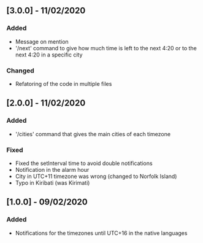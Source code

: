 ## [3.0.0] - 11/02/2020

### Added

- Message on mention
- '/next' command to give how much time is left to the next 4:20 or to the next 4:20 in a specific city

### Changed

- Refatoring of the code in multiple files

## [2.0.0] - 11/02/2020

### Added

- '/cities' command that gives the main cities of each timezone

### Fixed

- Fixed the setInterval time to avoid double notifications
- Notification in the alarm hour
- City in UTC+11 timezone was wrong (changed to Norfolk Island)
- Typo in Kiribati (was Kirimati)

## [1.0.0] - 09/02/2020

### Added

- Notifications for the timezones until UTC+16 in the native languages